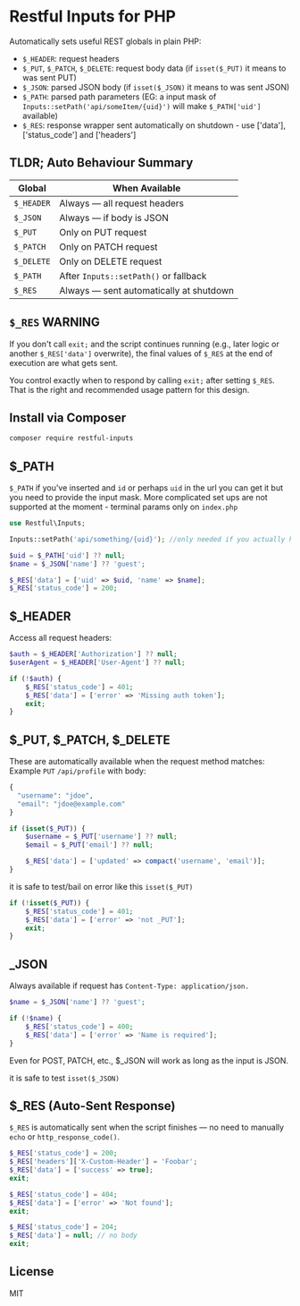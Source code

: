 # Restful Inputs for PHP

Automatically sets useful REST globals in plain PHP:

- `$_HEADER`: request headers
- `$_PUT`, `$_PATCH`, `$_DELETE`: request body data (if `isset($_PUT)` it means to was sent PUT)
- `$_JSON`: parsed JSON body (if `isset($_JSON)` it means to was sent JSON)
- `$_PATH`: parsed path parameters (EG: a input mask of `Inputs::setPath('api/someItem/{uid}')` will make `$_PATH['uid']` available)
- `$_RES`: response wrapper sent automatically on shutdown - use ['data'], ['status_code'] and ['headers']

## TLDR; Auto Behaviour Summary

| Global     | When Available                          |
| ---------- | --------------------------------------- |
| `$_HEADER` | Always — all request headers            |
| `$_JSON`   | Always — if body is JSON                |
| `$_PUT`    | Only on PUT request                     |
| `$_PATCH`  | Only on PATCH request                   |
| `$_DELETE` | Only on DELETE request                  |
| `$_PATH`   | After `Inputs::setPath()` or fallback   |
| `$_RES`    | Always — sent automatically at shutdown |

## `$_RES` WARNING

If you don't call `exit;` and the script continues running (e.g., later logic or another `$_RES['data']` overwrite), the final values of `$_RES` at the end of execution are what gets sent.

You control exactly when to respond by calling `exit;` after setting `$_RES`. That is the right and recommended usage pattern for this design.

## Install via Composer

```bash
composer require restful-inputs
```

## $\_PATH

`$_PATH` if you've inserted and `id` or perhaps `uid` in the url you can get it but you need to provide the input mask. More complicated set ups are not supported at the moment - terminal params only on `index.php`

```php
use Restful\Inputs;

Inputs::setPath('api/something/{uid}'); //only needed if you actually have a path with params - and it assumes you're in an index.php

$uid = $_PATH['uid'] ?? null;
$name = $_JSON['name'] ?? 'guest';

$_RES['data'] = ['uid' => $uid, 'name' => $name];
$_RES['status_code'] = 200;

```

## $\_HEADER

Access all request headers:

```php
$auth = $_HEADER['Authorization'] ?? null;
$userAgent = $_HEADER['User-Agent'] ?? null;

if (!$auth) {
    $_RES['status_code'] = 401;
    $_RES['data'] = ['error' => 'Missing auth token'];
    exit;
}
```

## $\_PUT, $\_PATCH, $\_DELETE

These are automatically available when the request method matches:
Example `PUT` `/api/profile` with body:

```php
{
  "username": "jdoe",
  "email": "jdoe@example.com"
}
```

```php
if (isset($_PUT)) {
    $username = $_PUT['username'] ?? null;
    $email = $_PUT['email'] ?? null;

    $_RES['data'] = ['updated' => compact('username', 'email')];
}
```

it is safe to test/bail on error like this `isset($_PUT)`

```php
if (!isset($_PUT)) {
    $_RES['status_code'] = 401;
    $_RES['data'] = ['error' => 'not _PUT'];
    exit;
}
```

## \_JSON

Always available if request has `Content-Type: application/json.`

```php
$name = $_JSON['name'] ?? 'guest';

if (!$name) {
    $_RES['status_code'] = 400;
    $_RES['data'] = ['error' => 'Name is required'];
}
```

Even for POST, PATCH, etc., $\_JSON will work as long as the input is JSON.

it is safe to test `isset($_JSON)`

## $\_RES (Auto-Sent Response)

`$_RES` is automatically sent when the script finishes — no need to manually `echo` or `http_response_code()`.

```php
$_RES['status_code'] = 200;
$_RES['headers']['X-Custom-Header'] = 'Foobar';
$_RES['data'] = ['success' => true];
exit;
```

```php
$_RES['status_code'] = 404;
$_RES['data'] = ['error' => 'Not found'];
exit;
```

```php
$_RES['status_code'] = 204;
$_RES['data'] = null; // no body
exit;
```

## License

MIT
